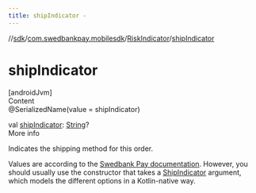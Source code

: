 ```yaml
---
title: shipIndicator -
---
```

//[sdk](../../../index)/[com.swedbankpay.mobilesdk](../index)/[RiskIndicator](index)/[shipIndicator](ship-indicator)



# shipIndicator  
[androidJvm]  
Content  
@SerializedName(value = shipIndicator)  
  
val [shipIndicator](ship-indicator): [String](https://kotlinlang.org/api/latest/jvm/stdlib/kotlin/-string/index.html)?  
More info  


Indicates the shipping method for this order.



Values are according to the [Swedbank Pay documentation](https://developer.swedbankpay.com/checkout/payment-menu#request). However, you should usually use the constructor that takes a [ShipIndicator](../-ship-indicator/index) argument, which models the different options in a Kotlin-native way.

  




